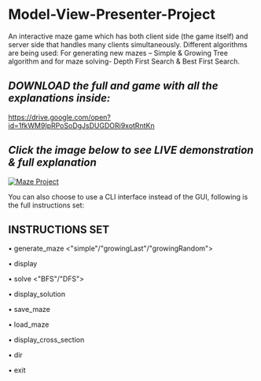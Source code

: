 # Model-View-Presenter-Project
An interactive maze game which has both client side (the game itself) and server side that handles many clients simultaneously. Different algorithms are being used: For generating new mazes – Simple &amp; Growing Tree algorithm and for maze solving- Depth First Search &amp; Best First Search.

## _DOWNLOAD the full and  game with all the explanations inside:_ ##
https://drive.google.com/open?id=1fkWM9IpRPoSoDgJsDUGDORi9xotRntKn

## _Click the image below to see LIVE demonstration & full explanation_ ##
[![Maze Project](https://i.imgur.com/WzVm6qz.jpg)](https://www.youtube.com/watch?v=U2QG0PXBxic "Maze Project")


You can also choose to use a CLI interface instead of the GUI, following is the full instructions set:

## INSTRUCTIONS SET
•	generate_maze
<name> <z> <y> <x> <"simple"/"growingLast"/"growingRandom">

•	display <name>

•	solve <name> <"BFS"/"DFS">

•	display_solution <name>

•	save_maze <name> <file name>

•	load_maze <file name> <name>

•	display_cross_section <line number> <axis> <name>

•	dir <path>

•	exit
